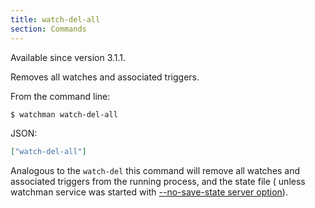 ```yaml
---
title: watch-del-all
section: Commands
---
```


Available since version 3.1.1.

Removes all watches and associated triggers.

From the command line:

~~~bash
$ watchman watch-del-all
~~~

JSON:

~~~json
["watch-del-all"]
~~~

Analogous to the `watch-del` this command will remove all watches and
associated triggers from the running process, and the state file (
unless watchman service was started with
[--no-save-state server option](
/watchman/docs/cli-options.html#server-options)).
